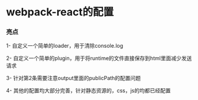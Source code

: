 # webpack-react的配置

### 亮点

1- 自定义一个简单的loader，用于清除console.log

2- 自定义一个简单的plugin，用于将runtime的文件直接保存到html里面减少发送请求

3- 针对第2条需要注意output里面的publicPath的配置问题

4- 其他的配置均大部分完善，针对静态资源的，css，js的均都已经配置